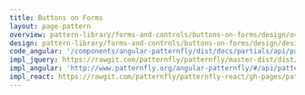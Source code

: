 ```yaml
---
title: Buttons on Forms
layout: page-pattern
overview: pattern-library/forms-and-controls/buttons-on-forms/design/overview.md
design: pattern-library/forms-and-controls/buttons-on-forms/design/design.md
code_angular: '/components/angular-patternfly/dist/docs/partials/api/patternfly.form.component.pfFormButtons.html'
impl_jquery: https://rawgit.com/patternfly/patternfly/master-dist/dist/tests/form.html
impl_angular: 'http://www.patternfly.org/angular-patternfly/#/api/patternfly.form.component:pfFormButtons'
impl_react: https://rawgit.com/patternfly/patternfly-react/gh-pages/patternfly-3/index.html?selectedKind=patternfly-react%2FForms%20and%20Controls%2FForms&selectedStory=Horizontal%20Form
---
```

